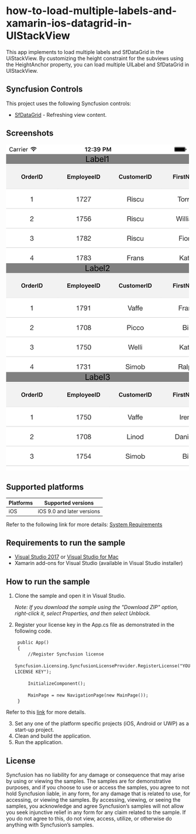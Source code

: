 # how-to-load-multiple-labels-and-xamarin-ios-datagrid-in-UIStackView

This app implements to load multiple labels and SfDataGrid in the UiStackView. By customizing the height constraint for the subviews using the HeightAnchor property, you can load multiple UILabel and SfDataGrid in UIStackView.

## Syncfusion Controls

This project uses the following Syncfusion controls:

* [SfDataGrid](https://www.syncfusion.com/xamarin-ui-controls/datagrid) - Refreshing view content.

## Screenshots

![SfDataGrid in UiStackView](MultipleLabelAndGrid/MultipleLabelAndGrid/ScreenShots/SfDataGrid.png)


## Supported platforms

| Platforms | Supported versions |
| --------- | ------------------ |
| iOS | iOS 9.0 and later versions |

Refer to the following link for more details: 
[System Requirements](https://help.syncfusion.com/xamarin/installation-and-upgrade/system-requirements)

## Requirements to run the sample

* [Visual Studio 2017](https://visualstudio.microsoft.com/downloads/) or [Visual Studio for Mac](https://visualstudio.microsoft.com/vs/mac/)
* Xamarin add-ons for Visual Studio (available in Visual Studio installer)

## How to run the sample

1. Clone the sample and open it in Visual Studio.

   *Note: If you download the sample using the "Download ZIP" option, right-click it, select Properties, and then select Unblock.*

2. Register your license key in the App.cs file as demonstrated in the following code.

        public App()
        {
            //Register Syncfusion license
            Syncfusion.Licensing.SyncfusionLicenseProvider.RegisterLicense("YOUR LICENSE KEY");

            InitializeComponent();

            MainPage = new NavigationPage(new MainPage());
        }

Refer to this [link](https://help.syncfusion.com/common/essential-studio/licensing/license-key#xamarinforms) for more details.

3. Set any one of the platform specific projects (iOS, Android or UWP) as a start-up project.
4. Clean and build the application.
5. Run the application.

## License

Syncfusion has no liability for any damage or consequence that may arise by using or viewing the samples. The samples are for demonstrative purposes, and if you choose to use or access the samples, you agree to not hold Syncfusion liable, in any form, for any damage that is related to use, for accessing, or viewing the samples. By accessing, viewing, or seeing the samples, you acknowledge and agree Syncfusion’s samples will not allow you seek injunctive relief in any form for any claim related to the sample. If you do not agree to this, do not view, access, utilize, or otherwise do anything with Syncfusion’s samples.
